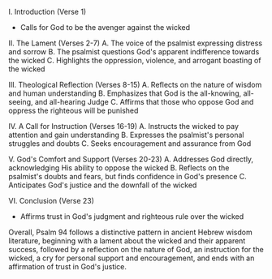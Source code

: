 I. Introduction (Verse 1)
- Calls for God to be the avenger against the wicked

II. The Lament (Verses 2-7)
A. The voice of the psalmist expressing distress and sorrow
B. The psalmist questions God's apparent indifference towards the wicked
C. Highlights the oppression, violence, and arrogant boasting of the wicked

III. Theological Reflection (Verses 8-15)
A. Reflects on the nature of wisdom and human understanding
B. Emphasizes that God is the all-knowing, all-seeing, and all-hearing Judge
C. Affirms that those who oppose God and oppress the righteous will be punished

IV. A Call for Instruction (Verses 16-19)
A. Instructs the wicked to pay attention and gain understanding
B. Expresses the psalmist's personal struggles and doubts
C. Seeks encouragement and assurance from God

V. God's Comfort and Support (Verses 20-23)
A. Addresses God directly, acknowledging His ability to oppose the wicked
B. Reflects on the psalmist's doubts and fears, but finds confidence in God's presence
C. Anticipates God's justice and the downfall of the wicked

VI. Conclusion (Verse 23)
- Affirms trust in God's judgment and righteous rule over the wicked

Overall, Psalm 94 follows a distinctive pattern in ancient Hebrew wisdom literature, beginning with a lament about the wicked and their apparent success, followed by a reflection on the nature of God, an instruction for the wicked, a cry for personal support and encouragement, and ends with an affirmation of trust in God's justice.